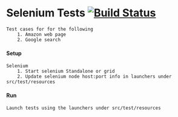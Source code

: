 # Selenium Tests [![Build Status](https://travis-ci.org/ashwinikb/selenium-tests.svg?branch=master)](https://travis-ci.org/ashwinikb/selenium-tests/)

    Test cases for for the following
        1. Amazon web page
        2. Google search

#### Setup
    Selenium
        1. Start selenium Standalone or grid
        2. Update selenium node host:port info in launchers under src/test/resources 
                    
#### Run
    Launch tests using the launchers under src/test/resources
        
